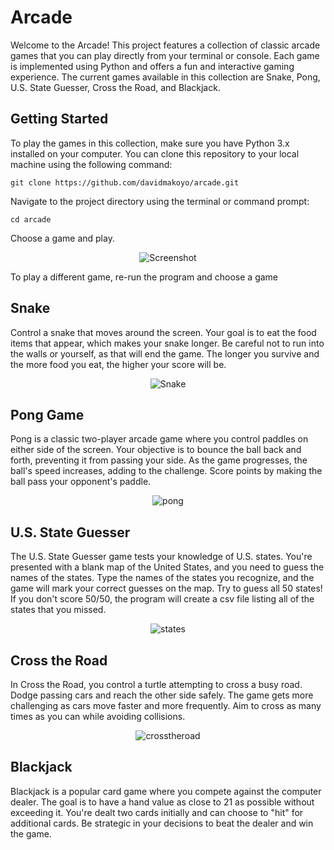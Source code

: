 
# Arcade

Welcome to the Arcade! This project features a collection of classic arcade games that you can play directly from your terminal or console. Each game is implemented using Python and offers a fun and interactive gaming experience. The current games available in this collection are Snake, Pong, U.S. State Guesser, Cross the Road, and Blackjack.

## Getting Started

To play the games in this collection, make sure you have Python 3.x installed on your computer. You can clone this repository to your local machine using the following command:

```
git clone https://github.com/davidmakoyo/arcade.git
```

Navigate to the project directory using the terminal or command prompt:

```
cd arcade
```
Choose a game and play.
<div align="center">



![Screenshot](https://github.com/davidmakoyo/Arcade/assets/110312975/f421347e-79d1-4394-a995-afd0801406a6)

</div>

To play a different game, re-run the program and choose a game

## Snake 

Control a snake that moves around the screen. Your goal is to eat the food items that appear, which makes your snake longer. Be careful not to run into the walls or yourself, as that will end the game. The longer you survive and the more food you eat, the higher your score will be.
<div align="center">

![Snake](https://github.com/davidmakoyo/Arcade/assets/110312975/d282d8d3-a81d-449b-8b41-c99db377e427)

</div>

## Pong Game

Pong is a classic two-player arcade game where you control paddles on either side of the screen. Your objective is to bounce the ball back and forth, preventing it from passing your side. As the game progresses, the ball's speed increases, adding to the challenge. Score points by making the ball pass your opponent's paddle.

<div align="center">

![pong](https://github.com/davidmakoyo/Arcade/assets/110312975/4ef8f210-003b-497a-be88-3e6a5502d820)

</div>

## U.S. State Guesser

The U.S. State Guesser game tests your knowledge of U.S. states. You're presented with a blank map of the United States, and you need to guess the names of the states. Type the names of the states you recognize, and the game will mark your correct guesses on the map. Try to guess all 50 states! If you don't score 50/50, the program will create a csv file listing all of the states that you missed. 

<div align="center">

![states](https://github.com/davidmakoyo/Arcade/assets/110312975/4bfa49ea-89dd-49f9-b2d6-38f0e37796f8)

</div>

## Cross the Road

In Cross the Road, you control a turtle attempting to cross a busy road. Dodge passing cars and reach the other side safely. The game gets more challenging as cars move faster and more frequently. Aim to cross as many times as you can while avoiding collisions.

<div align="center">

![crosstheroad](https://github.com/davidmakoyo/Arcade/assets/110312975/883eb221-4de9-457c-a445-12afaf7d3708)

</div>

## Blackjack 

Blackjack is a popular card game where you compete against the computer dealer. The goal is to have a hand value as close to 21 as possible without exceeding it. You're dealt two cards initially and can choose to "hit" for additional cards. Be strategic in your decisions to beat the dealer and win the game.









